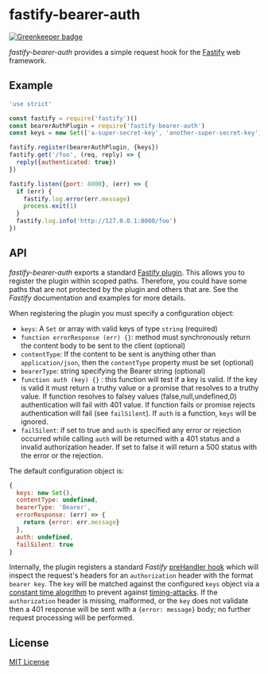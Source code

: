 # fastify-bearer-auth

[![Greenkeeper badge](https://badges.greenkeeper.io/fastify/fastify-bearer-auth.svg)](https://greenkeeper.io/)

*fastify-bearer-auth* provides a simple request hook for the [Fastify][fastify]
web framework.

[fastify]: https://fastify.io/

## Example

```js
'use strict'

const fastify = require('fastify')()
const bearerAuthPlugin = require('fastify-bearer-auth')
const keys = new Set(['a-super-secret-key', 'another-super-secret-key'])

fastify.register(bearerAuthPlugin, {keys})
fastify.get('/foo', (req, reply) => {
  reply({authenticated: true})
})

fastify.listen({port: 8000}, (err) => {
  if (err) {
    fastify.log.error(err.message)
    process.exit(1)
  }
  fastify.log.info('http://127.0.0.1:8000/foo')
})
```

## API

*fastify-bearer-auth* exports a standard [Fastify plugin][fplugin]. This allows
you to register the plugin within scoped paths. Therefore, you could have some
paths that are not protected by the plugin and others that are. See the *Fastify*
documentation and examples for more details.

When registering the plugin you must specify a configuration object:

* `keys`: A `Set` or array with valid keys of type `string` (required)
* `function errorResponse (err) {}`: method must synchronously return the content body to be
sent to the client (optional)
* `contentType`: If the content to be sent is anything other than
`application/json`, then the `contentType` property must be set (optional)
* `bearerType`: string specifying the Bearer string (optional)
* `function auth (key) {}` : this function will test if a key is valid. If the key is valid it
must return a truthy value  or a promise that resolves to a truthy value. If function resolves to
falsey values (false,null,undefined,0) authentication will fail with 401 value. If function fails
or promise rejects authentication will fail (see `failSilent`). If `auth` is a function, `keys` will 
be ignored. 
* `failSilent`: if set to true and `auth` is specified any error or rejection occurred while calling `auth`
will be returned with a 401 status and a invalid authorization header. If set to false it will return a 
500 status with the error or the rejection. 


The default configuration object is:

  ```js
  {
    keys: new Set(),
    contentType: undefined,
    bearerType: 'Bearer',
    errorResponse: (err) => {
      return {error: err.message}
    },
    auth: undefined,
    failSilent: true
  }
  ```

Internally, the plugin registers a standard *Fastify* [preHandler hook][prehook]
which will inspect the request's headers for an `authorization` header with the
format `bearer key`. The `key` will be matched against the configured `keys`
object via a [constant time alogrithm](https://en.wikipedia.org/wiki/Time_complexity#Constant_time) to prevent against [timing-attacks](https://snyk.io/blog/node-js-timing-attack-ccc-ctf/). If the `authorization` header is missing,
malformed, or the `key` does not validate then a 401 response will be sent with
a `{error: message}` body; no further request processing will be performed.

[fplugin]: https://github.com/fastify/fastify/blob/master/docs/Plugins.md
[prehook]: https://github.com/fastify/fastify/blob/master/docs/Hooks.md

## License

[MIT License](http://jsumners.mit-license.org/)
